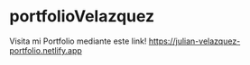 # portfolioVelazquez
Visita mi Portfolio mediante este link!
https://julian-velazquez-portfolio.netlify.app
